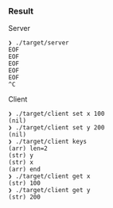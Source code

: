 ### Result

Server

```
❯ ./target/server
EOF
EOF
EOF
EOF
EOF
^C
```

Client

```
❯ ./target/client set x 100
(nil)
❯ ./target/client set y 200
(nil)
❯ ./target/client keys
(arr) len=2
(str) y
(str) x
(arr) end
❯ ./target/client get x
(str) 100
❯ ./target/client get y
(str) 200
```
